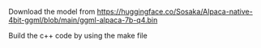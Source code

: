 Download the model from https://huggingface.co/Sosaka/Alpaca-native-4bit-ggml/blob/main/ggml-alpaca-7b-q4.bin

Build the c++ code by using the make file

